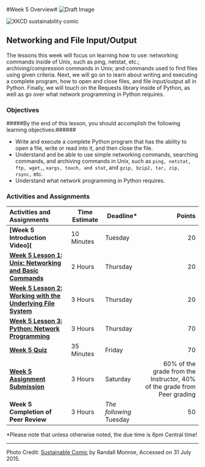#Week 5 Overview#
![Draft Image](../images/Draft_Version_picture.png)

![XKCD sustainability comic](images/xkcd_sustainable.png)
## Networking and File Input/Output ##

The lessons this week will focus on learning how to use: networking commands inside of Unix, such as ping, netstat, etc.; archiving/compression commands in Unix; and commands used to find files using given criteria.  Next, we will go on to learn about writing and executing a complete program, how to open and close files, and file input/output all in Python.  Finally, we will touch on the Requests library inside of Python, as well as go over what network programming in Python requires.  


### Objectives ###

#####By the end of this lesson, you should accomplish the following learning objectives:######

- Write and execute a complete Python program that has the ability to open a file, write or read into it, and then close the file.
- Understand and be able to use simple networking commands, searching commands, and archiving commands in Unix, such as ```ping, netstat, ftp, wget,```, ```xargs, touch, and stat```, and ```gzip, bzip2, tar, zip, rsync,``` etc.
- Understand what network programming in Python requires.


### Activities and Assignments ###

|Activities and Assignments | Time Estimate | Deadline* | Points|
|:------| -----|-------|----------:|
|**[Week 5 Introduction Video](**|10 Minutes|Tuesday|20|
|**[Week 5 Lesson 1: Unix: Networking and Basic Commands](lesson1.md)**| 2 Hours |Thursday| 20|
|**[Week 5 Lesson 2: Working with the Underlying File System](lesson2.md)**| 3 Hours | Thursday | 20 |
|**[Week 5 Lesson 3: Python: Network Programming](lesson3.md)**| 3 Hours | Thursday| 70 |
|**[Week 5 Quiz][w5q]**| 35 Minutes | Friday | 70|
|**[Week 5 Assignment Submission][w5a]**| 3 Hours | Saturday | 60% of the grade from the Instructor, 40% of the grade from Peer grading | 
|**Week 5 Completion of Peer Review**| 3 Hours | *The following* Tuesday | 50 | 


*Please note that unless otherwise noted, the due time is 6pm Central time!

----------
[w5q]: https://learn.illinois.edu/mod/quiz/view.php?id=1095224
[w5a]: https://learn.illinois.edu/mod/workshop/view.php?id=1095221

Photo Credit: [Sustainable Comic](http://imgs.xkcd.com/comics/sustainable.png) by Randall Monroe, Accessed on 31 July 2015.
